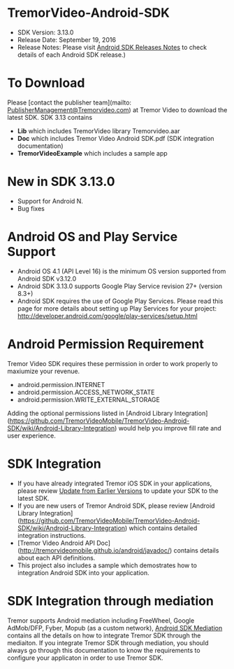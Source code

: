# TremorVideo-Android-SDK
- SDK Version: 3.13.0
- Release Date: September 19, 2016
- Release Notes: Please visit [Android SDK Releases Notes](https://github.com/TremorVideoMobile/TremorVideo-Android-SDK/wiki/Android-SDK-Release-Notes) to check details of each Android SDK release.)

# To Download
Please [contact the publisher team](mailto: PublisherManagement@Tremorvideo.com)  at Tremor Video to download the latest SDK. SDK 3.13 contains
- **Lib** which includes TremorVideo library Tremorvideo.aar
- **Doc** which includes Tremor Video Android SDK.pdf (SDK integration documentation)
- **TremorVideoExample** which includes a sample app

# New in SDK 3.13.0
- Support for Android N.
- Bug fixes

# Android OS and Play Service Support
- Android OS 4.1 (API Level 16) is the minimum OS version supported from Android SDK v3.12.0
- Android SDK 3.13.0 supports Google Play Service revision 27+ (version 8.3+)
- Android SDK requires the use of Google Play Services. Please read this page for more details about setting up Play Services for your project: http://developer.android.com/google/play-services/setup.html

# Android Permission Requirement
Tremor Video SDK requires these permission in order to work properly to maxiumize your revenue.
- android.permission.INTERNET
- android.permission.ACCESS_NETWORK_STATE
- android.permission.WRITE_EXTERNAL_STORAGE

Adding the optional permissions listed in [Android Library Integration] (https://github.com/TremorVideoMobile/TremorVideo-Android-SDK/wiki/Android-Library-Integration) would help you improve fill rate and user experience.

# SDK Integration
- If you have already integrated Tremor iOS SDK in your applications, please review [Update from Earlier Versions](https://github.com/TremorVideoMobile/TremorVideo-Android-SDK/wiki/Updating-from-Earlier-Versions) to update your SDK to the latest SDK.
- If you are new users of Tremor Android SDK, please review [Android Library Integration] (https://github.com/TremorVideoMobile/TremorVideo-Android-SDK/wiki/Android-Library-Integration) which contains detailed integration instructions.
- [Tremor Video Android API Doc] (http://tremorvideomobile.github.io/android/javadoc/) contains details about each API definitions.
- This project also includes a sample which demostrates how to integration Android SDK into your application.

# SDK Integration through mediation
Tremor supports Android mediation including FreeWheel, Google AdMob/DFP, Fyber, Mopub (as a custom network), [Android SDK Mediation](https://github.com/TremorVideoMobile/TremorVideo-Android-SDK/wiki/Android-SDK-Mediation) contains all the details on how to integrate Tremor SDK through the mediaiton. If you integrate Tremor SDK through mediation, you should always go through this documentation to know the requirements to configure your applicaton in order to use Tremor SDK.
